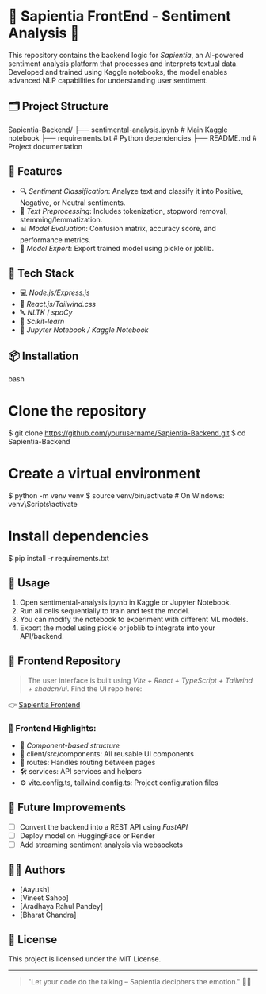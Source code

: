 # 🌟 Sapientia FrontEnd - Sentiment Analysis 🧠

This repository contains the backend logic for *Sapientia*, an AI-powered sentiment analysis platform that processes and interprets textual data. Developed and trained using Kaggle notebooks, the model enables advanced NLP capabilities for understanding user sentiment.

## 🗂 Project Structure


Sapientia-Backend/
├── sentimental-analysis.ipynb   # Main Kaggle notebook
├── requirements.txt             # Python dependencies
├── README.md                    # Project documentation


## 🚀 Features

- 🔍 *Sentiment Classification*: Analyze text and classify it into Positive, Negative, or Neutral sentiments.
- 🧹 *Text Preprocessing*: Includes tokenization, stopword removal, stemming/lemmatization.
- 📊 *Model Evaluation*: Confusion matrix, accuracy score, and performance metrics.
- 💾 *Model Export*: Export trained model using pickle or joblib.

## 🧪 Tech Stack

- 💻 *Node.js/Express.js*
- 📘 *React.js/Tailwind.css*
- 🔤 *NLTK* / *spaCy*
- 🧠 *Scikit-learn*
- 🧪 *Jupyter Notebook / Kaggle Notebook*

## 📦 Installation

bash
# Clone the repository
$ git clone https://github.com/yourusername/Sapientia-Backend.git
$ cd Sapientia-Backend

# Create a virtual environment
$ python -m venv venv
$ source venv/bin/activate  # On Windows: venv\Scripts\activate

# Install dependencies
$ pip install -r requirements.txt


## 🧾 Usage

1. Open sentimental-analysis.ipynb in Kaggle or Jupyter Notebook.
2. Run all cells sequentially to train and test the model.
3. You can modify the notebook to experiment with different ML models.
4. Export the model using pickle or joblib to integrate into your API/backend.

## 🔗 Frontend Repository

> The user interface is built using *Vite + React + TypeScript + Tailwind + shadcn/ui*. Find the UI repo here:

👉 [Sapientia Frontend](https://github.com/Vineetsahoo/Sapientia)

### 🧱 Frontend Highlights:

- 🧩 *Component-based structure*
- 🧠 client/src/components: All reusable UI components
- 🚦 routes: Handles routing between pages
- 🛠 services: API services and helpers
- ⚙ vite.config.ts, tailwind.config.ts: Project configuration files

## 🔮 Future Improvements

- [ ] Convert the backend into a REST API using *FastAPI*
- [ ] Deploy model on HuggingFace or Render
- [ ] Add streaming sentiment analysis via websockets

## 👨‍💻 Authors

- [Aayush]
- [Vineet Sahoo]
- [Aradhaya Rahul Pandey]
- [Bharat Chandra]

## 📝 License

This project is licensed under the MIT License.

---

> "Let your code do the talking – Sapientia deciphers the emotion." 🧠✨
